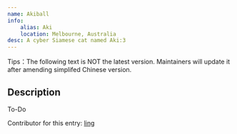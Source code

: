 ```yaml
---
name: Akiball
info:
    alias: Aki
    location: Melbourne, Australia
desc: A cyber Siamese cat named Aki:3
---
```


Tips：The following text is NOT the latest version. Maintainers will update it after amending simplifed Chinese version.

## Description

To-Do

Contributor for this entry: [ling](https://twitter.com/ling1639040)